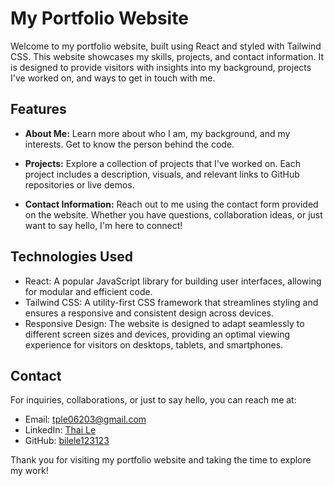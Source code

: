 # My Portfolio Website

Welcome to my portfolio website, built using React and styled with Tailwind CSS. This website showcases my skills, projects, and contact information. It is designed to provide visitors with insights into my background, projects I've worked on, and ways to get in touch with me.

## Features

- **About Me:** Learn more about who I am, my background, and my interests. Get to know the person behind the code.

- **Projects:** Explore a collection of projects that I've worked on. Each project includes a description, visuals, and relevant links to GitHub repositories or live demos.

- **Contact Information:** Reach out to me using the contact form provided on the website. Whether you have questions, collaboration ideas, or just want to say hello, I'm here to connect!

## Technologies Used

- React: A popular JavaScript library for building user interfaces, allowing for modular and efficient code.
- Tailwind CSS: A utility-first CSS framework that streamlines styling and ensures a responsive and consistent design across devices.
- Responsive Design: The website is designed to adapt seamlessly to different screen sizes and devices, providing an optimal viewing experience for visitors on desktops, tablets, and smartphones.

## Contact

For inquiries, collaborations, or just to say hello, you can reach me at:

- Email: tple06203@gmail.com
- LinkedIn: [Thai Le](https://www.linkedin.com/in/2770341b7/)
- GitHub: [bilele123123](https://github.com/bilele123123)

Thank you for visiting my portfolio website and taking the time to explore my work!
